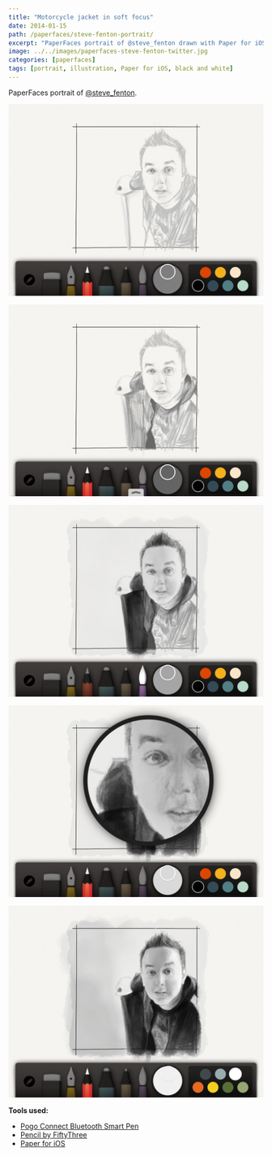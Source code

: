 ```yaml
---
title: "Motorcycle jacket in soft focus"
date: 2014-01-15
path: /paperfaces/steve-fenton-portrait/
excerpt: "PaperFaces portrait of @steve_fenton drawn with Paper for iOS on an iPad."
image: ../../images/paperfaces-steve-fenton-twitter.jpg
categories: [paperfaces]
tags: [portrait, illustration, Paper for iOS, black and white]
---
```


PaperFaces portrait of [@steve_fenton](https://twitter.com/steve_fenton).

![Work in process screenshot](../../images/paperfaces-steve-fenton-process-1-lg.jpg)

![Work in process screenshot](../../images/paperfaces-steve-fenton-process-2-lg.jpg)

![Work in process screenshot](../../images/paperfaces-steve-fenton-process-3-lg.jpg)

![Work in process screenshot](../../images/paperfaces-steve-fenton-process-4-lg.jpg)

![Work in process screenshot](../../images/paperfaces-steve-fenton-process-5-lg.jpg)

**Tools used:**

- [Pogo Connect Bluetooth Smart Pen](https://www.amazon.com/gp/product/B009K448L4/ref=as_li_ss_tl?ie=UTF8&camp=1789&creative=390957&creativeASIN=B009K448L4&linkCode=as2&tag=mademist-20)
- [Pencil by FiftyThree](https://www.amazon.com/FiftyThree-Digital-Stylus-Pencil-iPhone/dp/B01JJBUYR4/ref=as_li_ss_tl?keywords=pencil+53&qid=1550586265&s=gateway&sr=8-3&linkCode=ll1&tag=mademist-20&linkId=0134793cb840affff60f2e45a7f64678&language=en_US)
- [Paper for iOS](https://paper.bywetransfer.com/)
